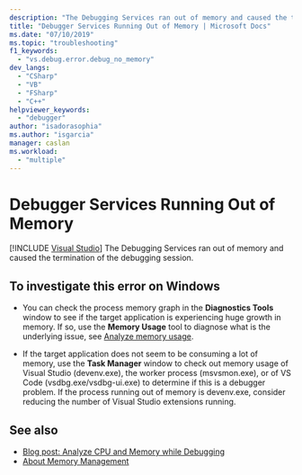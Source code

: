 ```yaml
---
description: "The Debugging Services ran out of memory and caused the termination of the debugging session."
title: "Debugger Services Running Out of Memory | Microsoft Docs"
ms.date: "07/10/2019"
ms.topic: "troubleshooting"
f1_keywords:
  - "vs.debug.error.debug_no_memory"
dev_langs:
  - "CSharp"
  - "VB"
  - "FSharp"
  - "C++"
helpviewer_keywords:
  - "debugger"
author: "isadorasophia"
ms.author: "isgarcia"
manager: caslan
ms.workload:
  - "multiple"
---
```

# Debugger Services Running Out of Memory

 [!INCLUDE [Visual Studio](~/includes/applies-to-version/vs-windows-only.md)]
The Debugging Services ran out of memory and caused the termination of the debugging session.

## To investigate this error on Windows
- You can check the process memory graph in the **Diagnostics Tools** window to see if the target application is experiencing huge growth in memory. If so, use the **Memory Usage** tool to diagnose what is the underlying issue, see [Analyze memory usage](../profiling/memory-usage.md).

- If the target application does not seem to be consuming a lot of memory, use the **Task Manager** window to check out memory usage of Visual Studio (devenv.exe), the worker process (msvsmon.exe), or of VS Code (vsdbg.exe/vsdbg-ui.exe) to determine if this is a debugger problem. If the process running out of memory is devenv.exe, consider reducing the number of Visual Studio extensions running.

## See also
- [Blog post: Analyze CPU and Memory while Debugging](https://devblogs.microsoft.com/visualstudio/analyze-cpu-memory-while-debugging/)
- [About Memory Management](/windows/win32/memory/about-memory-management)
